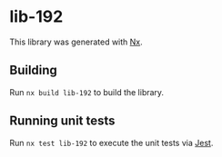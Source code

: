 # lib-192

This library was generated with [Nx](https://nx.dev).

## Building

Run `nx build lib-192` to build the library.

## Running unit tests

Run `nx test lib-192` to execute the unit tests via [Jest](https://jestjs.io).
